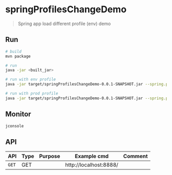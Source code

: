# springProfilesChangeDemo
> Spring app load different profile (env) demo

## Run
```bash
# build
mvn package

# run
java -jar <built_jar>

# run with env profile
java -jar target/springProfilesChangeDemo-0.0.1-SNAPSHOT.jar --spring.profiles.active=dev

# run with prod profile
java -jar target/springProfilesChangeDemo-0.0.1-SNAPSHOT.jar --spring.profiles.active=prod
```

## Monitor
```bash
jconsole
```

## API

| API | Type | Purpose | Example cmd | Comment|
| ----- | -------- | ---- | ----- | ---- |
| `GET` | GET | | http://localhost:8888/ ||
